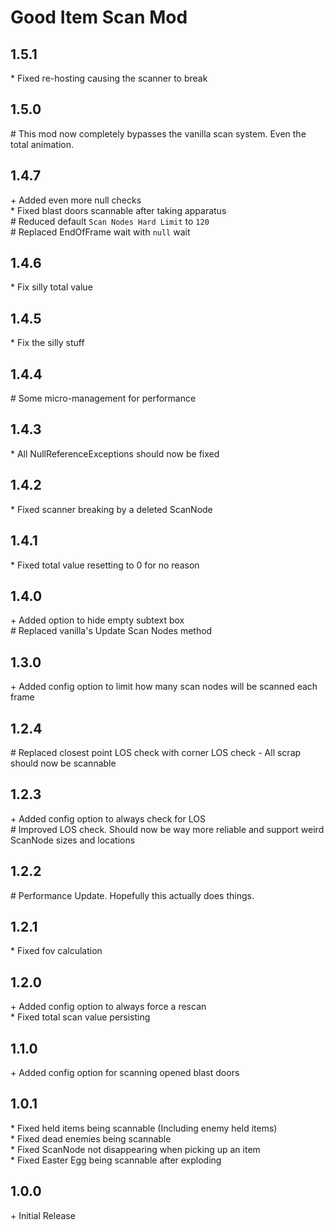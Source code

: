 # Good Item Scan Mod

## 1.5.1

\* Fixed re-hosting causing the scanner to break<br>

## 1.5.0

\# This mod now completely bypasses the vanilla scan system. Even the total animation.<br>

## 1.4.7

\+ Added even more null checks<br>
\* Fixed blast doors scannable after taking apparatus<br>
\# Reduced default `Scan Nodes Hard Limit` to `120`<br>
\# Replaced EndOfFrame wait with `null` wait

## 1.4.6

\* Fix silly total value<br>

## 1.4.5

\* Fix the silly stuff<br>

## 1.4.4

\# Some micro-management for performance<br>

## 1.4.3

\* All NullReferenceExceptions should now be fixed<br>

## 1.4.2

\* Fixed scanner breaking by a deleted ScanNode<br>

## 1.4.1

\* Fixed total value resetting to 0 for no reason<br>

## 1.4.0

\+ Added option to hide empty subtext box<br>
\# Replaced vanilla's Update Scan Nodes method<br>

## 1.3.0

\+ Added config option to limit how many scan nodes will be scanned each frame<br>

## 1.2.4

\# Replaced closest point LOS check with corner LOS check - All scrap should now be scannable<br>

## 1.2.3

\+ Added config option to always check for LOS<br>
\# Improved LOS check. Should now be way more reliable and support weird ScanNode sizes and locations<br>

## 1.2.2

\# Performance Update. Hopefully this actually does things.<br>

## 1.2.1

\* Fixed fov calculation<br>

## 1.2.0

\+ Added config option to always force a rescan<br>
\* Fixed total scan value persisting<br>

## 1.1.0

\+ Added config option for scanning opened blast doors<br>

## 1.0.1

\* Fixed held items being scannable (Including enemy held items)<br>
\* Fixed dead enemies being scannable<br>
\* Fixed ScanNode not disappearing when picking up an item<br>
\* Fixed Easter Egg being scannable after exploding<br>

## 1.0.0

\+ Initial Release<br>